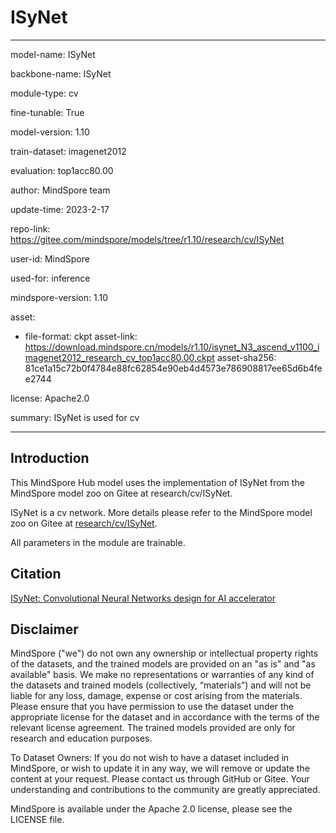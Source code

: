 # ISyNet

---

model-name: ISyNet

backbone-name: ISyNet

module-type: cv

fine-tunable: True

model-version: 1.10

train-dataset: imagenet2012

evaluation: top1acc80.00

author: MindSpore team

update-time: 2023-2-17

repo-link: <https://gitee.com/mindspore/models/tree/r1.10/research/cv/ISyNet>

user-id: MindSpore

used-for: inference

mindspore-version: 1.10

asset:

-
    file-format: ckpt
    asset-link: <https://download.mindspore.cn/models/r1.10/isynet_N3_ascend_v1100_imagenet2012_research_cv_top1acc80.00.ckpt>
    asset-sha256: 81ce1a15c72b0f4784e88fc62854e90eb4d4573e786908817ee65d6b4fee2744

license: Apache2.0

summary: ISyNet is used for cv

---

## Introduction

This MindSpore Hub model uses the implementation of ISyNet from the MindSpore model zoo on Gitee at research/cv/ISyNet.

ISyNet is a cv network. More details please refer to the MindSpore model zoo on Gitee at [research/cv/ISyNet](https://gitee.com/mindspore/models/blob/r1.10/research/cv/ISyNet/README.md).

All parameters in the module are trainable.

## Citation

[ISyNet: Convolutional Neural Networks design for AI accelerator](https://arxiv.org/pdf/2109.01932.pdf)

## Disclaimer

MindSpore ("we") do not own any ownership or intellectual property rights of the datasets, and the trained models are provided on an "as is" and "as available" basis. We make no representations or warranties of any kind of the datasets and trained models (collectively, “materials”) and will not be liable for any loss, damage, expense or cost arising from the materials. Please ensure that you have permission to use the dataset under the appropriate license for the dataset and in accordance with the terms of the relevant license agreement. The trained models provided are only for research and education purposes.

To Dataset Owners: If you do not wish to have a dataset included in MindSpore, or wish to update it in any way, we will remove or update the content at your request. Please contact us through GitHub or Gitee. Your understanding and contributions to the community are greatly appreciated.

MindSpore is available under the Apache 2.0 license, please see the LICENSE file.
